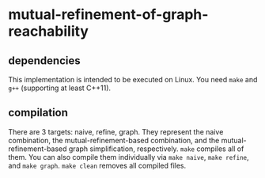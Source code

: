 # mutual-refinement-of-graph-reachability

## dependencies
This implementation is intended to be executed on Linux.
You need `make` and `g++` (supporting at least C++11).

## compilation
There are 3 targets: naive, refine, graph.
They represent the naive combination, the mutual-refinement-based combination, and the mutual-refinement-based graph simplification, respectively.
`make` compiles all of them.
You can also compile them individually via `make naive`, `make refine`, and `make graph`.
`make clean` removes all compiled files.
